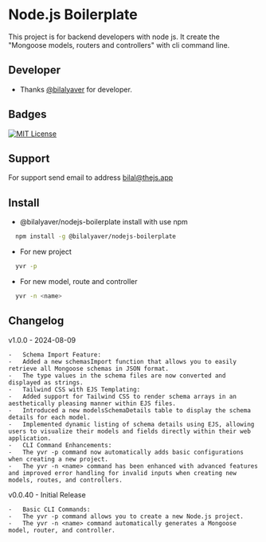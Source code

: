 # Node.js Boilerplate

This project is for backend developers with node js. It create the "Mongoose models, routers and controllers" with cli command line.


## Developer

- Thanks [@bilalyaver](https://www.github.com/bilalyaver) for developer.

  
## Badges


[![MIT License](https://img.shields.io/badge/License-MIT-green.svg)](https://choosealicense.com/licenses/mit/)

## Support

For support send email to address bilal@thejs.app
  
## Install 

- @bilalyaver/nodejs-boilerplate install with use npm

```bash 
  npm install -g @bilalyaver/nodejs-boilerplate
```

- For new project

```bash 
  yvr -p
```

- For new model, route and controller
    
```bash 
  yvr -n <name>
```

## Changelog

v1.0.0 - 2024-08-09

	-	Schema Import Feature:
	-	Added a new schemasImport function that allows you to easily retrieve all Mongoose schemas in JSON format.
	-	The type values in the schema files are now converted and displayed as strings.
	-	Tailwind CSS with EJS Templating:
	-	Added support for Tailwind CSS to render schema arrays in an aesthetically pleasing manner within EJS files.
	-	Introduced a new modelsSchemaDetails table to display the schema details for each model.
	-	Implemented dynamic listing of schema details using EJS, allowing users to visualize their models and fields directly within their web application.
	-	CLI Command Enhancements:
	-	The yvr -p command now automatically adds basic configurations when creating a new project.
	-	The yvr -n <name> command has been enhanced with advanced features and improved error handling for invalid inputs when creating new models, routes, and controllers.

v0.0.40 - Initial Release

	-	Basic CLI Commands:
	-	The yvr -p command allows you to create a new Node.js project.
	-	The yvr -n <name> command automatically generates a Mongoose model, router, and controller.